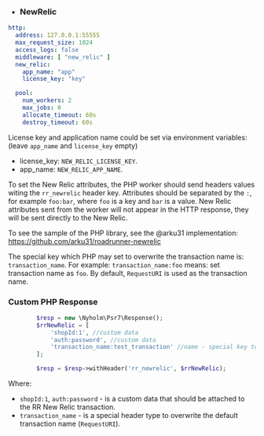 - ### NewRelic

```yaml
http:
  address: 127.0.0.1:55555
  max_request_size: 1024
  access_logs: false
  middleware: [ "new_relic" ]
  new_relic:
    app_name: "app"
    license_key: "key"

  pool:
    num_workers: 2
    max_jobs: 0
    allocate_timeout: 60s
    destroy_timeout: 60s
```

License key and application name could be set via environment variables: (leave `app_name` and `license_key` empty)

- license_key: `NEW_RELIC_LICENSE_KEY`.
- app_name: `NEW_RELIC_APP_NAME`.

To set the New Relic attributes, the PHP worker should send headers values witing the `rr_newrelic` header key.
Attributes should be separated by the `:`, for example `foo:bar`, where `foo` is a key and `bar` is a value. New Relic
attributes sent from the worker will not appear in the HTTP response, they will be sent directly to the New Relic.

To see the sample of the PHP library, see the @arku31 implementation: https://github.com/arku31/roadrunner-newrelic

The special key which PHP may set to overwrite the transaction name is: `transaction_name`. For
example: `transaction_name:foo` means: set transaction name as `foo`. By default, `RequestURI` is used as the
transaction name.

### Custom PHP Response

```php
        $resp = new \Nyholm\Psr7\Response();
        $rrNewRelic = [
            'shopId:1', //custom data
            'auth:password', //custom data
            'transaction_name:test_transaction' //name - special key to override the name. By default it will use requestUri.
        ];

        $resp = $resp->withHeader('rr_newrelic', $rrNewRelic);
```

Where:
- `shopId:1`, `auth:password` - is a custom data that should be attached to the RR New Relic transaction.
- `transaction_name` - is a special header type to overwrite the default transaction name (`RequestURI`).